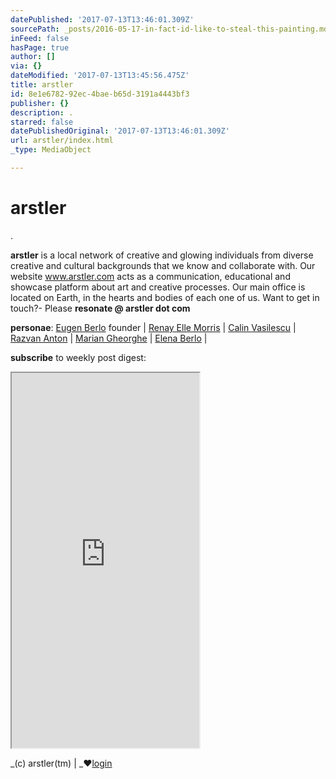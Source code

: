 ```yaml
---
datePublished: '2017-07-13T13:46:01.309Z'
sourcePath: _posts/2016-05-17-in-fact-id-like-to-steal-this-painting.md
inFeed: false
hasPage: true
author: []
via: {}
dateModified: '2017-07-13T13:45:56.475Z'
title: arstler
id: 8e1e6782-92ec-4bae-b65d-3191a4443bf3
publisher: {}
description: .
starred: false
datePublishedOriginal: '2017-07-13T13:46:01.309Z'
url: arstler/index.html
_type: MediaObject

---
```

# arstler

.

**arstler** is a local network of creative and glowing individuals from diverse creative and cultural backgrounds that we know and collaborate with. Our website www.arstler.com acts as a communication, educational and showcase platform about art and creative processes. Our main office is located on Earth, in the hearts and bodies of each one of us. Want to get in touch?- Please **resonate @ arstler dot com**

**personae**: [Eugen Berlo][0] founder | [Renay Elle Morris][1] | [Calin Vasilescu][2] | [Razvan Anton][3] | [Marian Gheorghe][4] | [Elena Berlo][5] |

**subscribe** to weekly post digest:

<iframe src="https://the-grid.github.io/ed-userhtml/?g=eJwtjEEOwiAQAL-y2cSjArEa05b-pQLCJiwQwFh_r9EeZzKZmR51ZQetGo2h99JGIXi1TEwnk1k08ulZmjgrdR1u4p8jNFNzjJS8xpQRfvaeq3VVo0QIjnzoGi9Kfdv-jk4jr9vxRbaHEQYpyzbBTkrKw4TLvM-XD6pFMKM" height="600" style=""></iframe>

_(c) arstler(tm) | _**♥**[login][6]

[0]: http://berlo.net/genu-berlo/
[1]: http://www.renayellemorris.com/
[2]: https://uap.ro/e-vaporatus-orizont/
[3]: https://www.artsy.net/artist/razvan-anton
[4]: http://mariangheorghe.com/
[5]: http://www.elenaberlo.com/
[6]: https://app.thegrid.io/